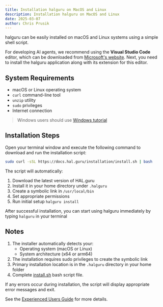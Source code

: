 ```yaml
---
title: Installation halguru on MacOS and Linux
description: Installation halguru on MacOS and Linux
date: 2025-03-07
author: Chris Prusik
---
```


halguru can be easily installed on macOS and Linux systems using a simple shell script.

For developing AI agents, we recommend using the **Visual Studio Code** editor, which can be downloaded from [Microsoft's website](https://code.visualstudio.com/download).
Next, you need to install the halguru application along with its extension for this editor.

## System Requirements

- macOS or Linux operating system
- `curl` command-line tool
- `unzip` utility
- `sudo` privileges
- Internet connection

> Windows users should use [Windows tutorial](windows.md)

## Installation Steps

Open your terminal window and execute the following command to download and run the installation script:

```bash
sudo curl -sSL https://docs.hal.guru/installation/install.sh | bash
```
 
The script will automatically:

1. Download the latest version of HAL.guru
2. Install it in your home directory under `.halguru`
3. Create a symbolic link in `/usr/local/bin`
4. Set appropriate permissions
5. Run initial setup `halguru install`

After successful installation, you can start using halguru immediately by typing `halguru` in your terminal

## Notes

1. The installer automatically detects your:
   * Operating system (macOS or Linux)
   * System architecture (x64 or arm64)
2. The installation requires sudo privileges to create the symbolic link
3. Primary installation location is in the `.halguru` directory in your home folder
4. Complete [install.sh](https://docs.hal.guru/installation/install.sh) bash script file.

If any errors occur during installation, the script will display appropriate error messages and exit.

See the [Experienced Users Guide](experiences-users.md) for more details.
